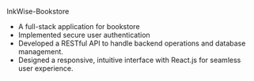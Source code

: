   InkWise-Bookstore

- A full-stack application for bookstore
- Implemented secure user authentication 
- Developed a RESTful API to handle backend operations and database management.
- Designed a responsive, intuitive interface with React.js for seamless user experience.
